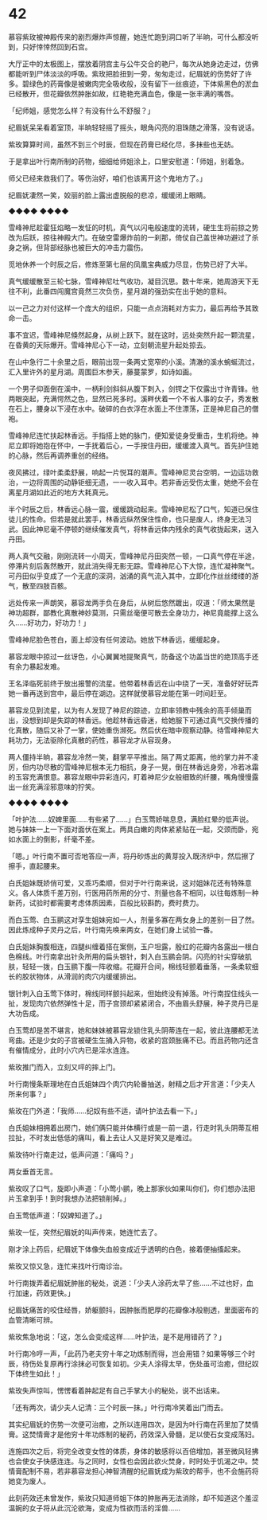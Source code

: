 # 42

慕容紫玫被神殿传来的剧烈爆炸声惊醒，她连忙跑到洞口听了半晌，可什么都没听到，只好悻悻然回到石宫。

大厅正中的太极图上，摆放着阴宫主与公牛交合的艳尸，每次从她身边走过，仿佛都能听到尸体淡淡的呼吸。紫玫把脸扭到一旁，匆匆走过，纪眉妩的伤势好了许多。碧绿色的药膏像是被嫩肉完全吸收般，没有留下一丝痕迹，下体紫黑色的淤血已经散开，但花瓣依然肿胀如故，红艳艳充满血色，像是一张丰满的嘴唇。

「纪师姐，感觉怎么样？有没有什么不舒服？」

纪眉妩呆呆看着室顶，半晌轻轻摇了摇头，眼角闪亮的泪珠随之滑落，没有说话。

紫玫算算时间，虽然不到三个时辰，但现在药膏已经化尽，多抹些也无妨。

于是拿出叶行南所制的药物，细细给师姐涂上，口里安慰道：「师姐，别着急。

师父已经来救我们了。等伤治好，咱们也该离开这个鬼地方了。」

纪眉妩凄然一笑，姣丽的脸上露出虚脱般的悲凉，缓缓闭上眼睛。

◆◆◆◆ ◆◆◆◆

雪峰神尼趁霍狂焰略一发怔的时机，真气以闪电般速度的流转，硬生生将前掠之势改为后跃，掠往神殿大门。在破空雷爆炸前的一刹那，倚仗自己盖世神功避过了杀身之祸，但背部经脉也被巨大的冲击力震伤。

觅地休养一个时辰之后，修炼至第七层的凤凰宝典威力尽显，伤势已好了大半。

真气缓缓散至三轮七脉，雪峰神尼吐气收功，凝目沉思。数十年来，她周游天下无往不利，此番四闯魔宫竟然三次负伤，星月湖的强劲实在出乎她的意料。

以一己之力对付这样一个庞大的组织，只能一点点消耗对方实力，最后再给予其致命一击。

事不宜迟，雪峰神尼倏然起身，从树上跃下。就在这时，远处突然升起一颗流星，在昏黄的天际爆开。雪峰神尼心下一动，立刻朝流星升起处掠去。

在山中急行二十余里之后，眼前出现一条两丈宽窄的小溪。清澈的溪水蜿蜒流过，汇入里许外的星月湖。周围巨木参天，藤蔓蒙罗，如诗如画。

一个男子仰面倒在溪中，一柄利剑斜斜从腹下刺入，剑锷之下仅露出寸许青锋。他两眼突起，充满愕然之色，显然已死多时。溪畔伏着一个不省人事的女子，秀发散在石上，腰身以下浸在水中。破碎的白衣浮在水面上不住漂荡，正是神尼自己的僧袍。

雪峰神尼连忙扶起林香远。手指搭上她的脉门，便知爱徒身受重击，生机将绝。神尼立即将她抱在怀中，一手抚着后心，一手按住丹田，缓缓渡入真气。首先护住她的心脉，然后再调养重创的经络。

夜风拂过，绿叶柔柔舒展，响起一片悦耳的潮声。雪峰神尼灵台空明，一边运功救治，一边将周围的动静钜细无遗，一一收入耳中。若非香远受伤太重，她绝不会在离星月湖如此近的地方大耗真元。

半个时辰之后，林香远心脉一震，缓缓跳动起来。雪峰神尼松了口气，知道已保住徒儿的性命。但若是就此罢手，林香远纵然保住性命，也只是废人，终身无法习武。因此神尼毫不停顿的继续催发真气，将林香远体内残余的真气收拢起来，送入丹田。

两人真气交融，刚刚流转一小周天，雪峰神尼丹田突然一顿，一口真气停在半途，停滞片刻后轰然散开，就此消失得无影无踪。雪峰神尼心下大惊，连忙凝神聚气。可丹田似乎变成了一个无底的深洞，汹涌的真气流入其中，立即化作丝丝缕缕的游气，散至四肢百骸。

远处传来一声朗笑，慕容龙两手负在身后，从树后悠然踱出，叹道：「师太果然是神功超群，鄙教化真散神妙莫测，只需丝毫便可散去全身功力，神尼竟能撑上这么久……好功力，好功力！」

雪峰神尼脸色苍白，面上却没有任何波动。她放下林香远，缓缓起身。

慕容龙眼中掠过一丝讶色，小心翼翼地提聚真气，防备这个功盖当世的绝顶高手还有余力暴起发难。

王名泽临死前终于放出报警的流星。他带着林香远在山中绕了一天，准备好好玩弄她一番再送到宫中，最后停在湖边。这样就使慕容龙能在第一时间赶至。

慕容龙见到流星，以为有人发现了神尼的踪迹，立即率领教中残余的高手倾巢而出，没想到却是失踪的林香远。他趁林香远昏迷，给她服下可通过真气交换传播的化真散，随后又补了一掌，使她重伤濒死。然后伏在暗中观察动静。待雪峰神尼大耗功力，无法驱除化真散的药性，慕容龙才从容现身。

两人僵持半晌，慕容龙冷然一笑，翻掌平平推出。隔了两丈距离，他的掌力并不凌厉，但内功尽散的雪峰神尼根本无力相抗，身子一晃，倒在林香远身旁，冷若冰霜的玉容充满恨意。慕容龙眼中异彩连闪，盯着神尼少女般细致的纤腰，嘴角慢慢露出一丝充满淫邪意味的狞笑。

◆◆◆◆ ◆◆◆◆

「叶护法……奴婢里面……有些紧了……」白玉莺娇喘息息，满脸红晕的低声说。她与妹妹一上一下面对面伏在案上。两具白嫩的肉体紧紧贴在一起，交颈而卧，宛如水面上的倒影，纤毫不差。

「嗯。」叶行南不置可否地答应一声，将丹砂炼出的黄芽投入既济炉中，然后擦了擦手，直起腰来。

白氏姐妹既娇俏可爱，又乖巧柔顺，但对于叶行南来说，这对姐妹花还有特殊意义。各人体质千差万别，行医用药所用的分寸、剂量也各不相同，以往每炼制一种新药，试验时都需要考虑体质因素，百般比较斟酌，费时费力。

而白玉莺、白玉鹂这对孪生姐妹宛如一人，剂量多寡在两女身上的差别一目了然。因此炼成种子灵丹之后，叶行南先唤来两女，在她们身上试验一番。

白氏姐妹胸腹相连，四腿纠缠着搭在案侧，玉户坦露，殷红的花瓣内各露出一根白色棉线。叶行南拿出针灸所用的扁头银针，刺入白玉鹂会阴。闪亮的针尖穿破肌肤，轻轻一拨，白玉鹂下腹一阵收缩。花瓣开合间，棉线轻颤着垂落，一条柔软细长的胶状物体，从滑润的肉穴内缓缓排出。

银针刺入白玉莺下体时，棉线同样颤抖起来，但始终没有掉落。叶行南捏住线头一扯，发现肉穴依然弹性十足，而子宫颈却紧紧闭合，不由眉头舒展，种子灵丹已是大功告成。

白玉莺却是苦不堪言，她和妹妹被慕容龙锁住乳头阴蒂连在一起，彼此连腰都无法弯曲。还是少女的子宫被硬生生捅入异物，收紧的宫颈胀痛不已。而且药物内还含有催情成分，此时小穴内已是淫水连连。

紫玫推门而入，立刻又呯的摔上门。

叶行南慢条斯理地在白氏姐妹四个肉穴内轮番抽送，射精之后才开言道：「少夫人所来何事？」

紫玫在门外道：「我师……纪奴有些不适，请叶护法去看一下。」

白氏姐妹相拥着出房门，她们俩只能并体横行或是一前一退，行走时乳头阴蒂互相拉扯，不时发出低低的痛叫，看上去让人又是好笑又是难过。

紫玫待叶行南走过，低声问道：「痛吗？」

两女垂首无言。

紫玫叹了口气，旋即小声道：「小莺小鹂，晚上那家伙如果叫你们，你们想办法把片玉拿到手！到时我想办法把锁削掉。」

白玉莺低声道：「奴婢知道了。」

紫玫一怔，突然纪眉妩的叫声传来，她连忙去了。

刚才涂上药后，纪眉妩下体像失血般变成近乎透明的白色，接着便抽搐起来。

紫玫又惊又急，连忙来找叶行南诊治。

叶行南拨弄着纪眉妩肿胀的秘处，说道：「少夫人涂药太早了些……不过也好，血行加速，药效更快。」

纪眉妩痛苦的咬住经唇，娇躯颤抖，因肿胀而肥厚的花瓣像冰般剔透，里面密布的血管清晰可辨。

紫玫焦急地说：「这，怎么会变成这样……叶护法，是不是用错药了？」

叶行南冷哼一声，「此药乃老夫穷十年之功炼制而得，岂会用错？如果等够三个时辰，待伤处复原再行涂抹必可恢复如初。少夫人涂得太早，伤处虽可治癒，但纪奴下体终生如此！」

紫玫失声惊叫，愣愣看着肿起足有自己手掌大小的秘处，说不出话来。

「还有两次，请少夫人记清：三个时辰一抹。」叶行南冷笑着出门而去。

其实纪眉妩的伤势一次便可治癒，之所以连用四次，是因为叶行南在药里加了焚情膏。这焚情膏才是他穷十年功炼制的秘药，药效深入骨髓，足以使石女变成荡妇。

连施四次之后，将完全改变女性的体质，身体的敏感将以百倍增加，甚至微风轻拂也会使女子快感连连。与之同时，女性也会因此欲火焚身，时时处于饥渴之中。焚情膏配制不易，若非慕容龙担心神智清醒的纪眉妩成为紫玫的帮手，也不会施药将她变为废人。

此刻药效还未曾发作，紫玫只知道师姐下体的肿胀再无法消除，却不知道这个羞涩温婉的女子将从此沉沦欲海，变成为性欲而活的淫兽……
